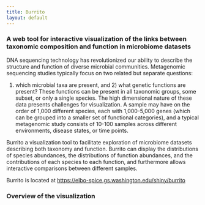 ```yaml
---
title: Burrito
layout: default
---
```


### A web tool for interactive visualization of the links between taxonomic composition and function in microbiome datasets

DNA sequencing technology has revolutionized our ability to describe the structure and function of diverse microbial communities. Metagenomic sequencing studies typically focus on two related but separate questions: 
1) which microbial taxa are present, and 2) what genetic functions are present? 
These functions can be present in all taxonomic groups, some subset, or only a single species. The high dimensional nature of these data presents challenges for visualization. 
A sample may have on the order of 1,000 different species, each with 1,000-5,000 genes (which can be grouped into a smaller set of functional categories), and a typical metagenomic study consists 
of 10-100 samples across different environments, disease states, or time points.

Burrito a visualization tool to facilitate exploration of microbiome datasets describing both taxonomy and function. Burrito can display the distributions of species abundances, 
the distributions of function abundances, and the contributions of each species to each function, and furthermore allows interactive comparisons between different samples.

Burrito is located at <a href="https://elbo-spice.gs.washington.edu/shiny/burrito">https://elbo-spice.gs.washington.edu/shiny/burrito</a>

### Overview of the visualization
